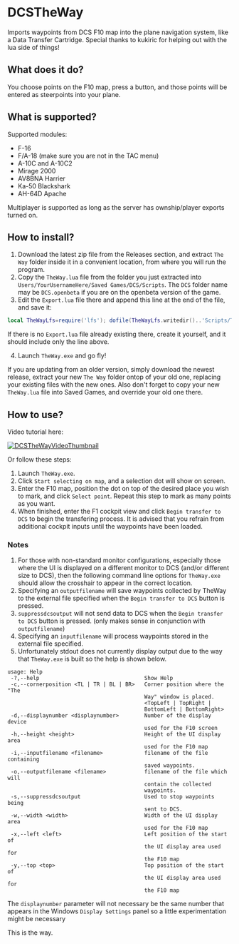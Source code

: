 # DCSTheWay
Imports waypoints from DCS F10 map into the plane navigation system, like a Data Transfer Cartridge.
Special thanks to kukiric for helping out with the lua side of things!

## What does it do?
You choose points on the F10 map, press a button, and those points will be entered as steerpoints into your plane.  

## What is supported?
Supported modules:
* F-16 
* F/A-18 (make sure you are not in the TAC menu)
* A-10C and A-10C2
* Mirage 2000
* AV8BNA Harrier
* Ka-50 Blackshark
* AH-64D Apache 
 
Multiplayer is supported as long as the server has ownship/player exports turned on.

## How to install?
1. Download the latest zip file from the Releases section, and extract `The Way` folder inside it in a convenient location, from where you will run the program. 
2. Copy the `TheWay.lua` file from the folder you just extracted into `Users/YourUsernameHere/Saved Games/DCS/Scripts`. The `DCS` folder name may be `DCS.openbeta` if you are on the openbeta version of the game.
3. Edit the `Export.lua` file there and append this line at the end of the file, and save it:
  ```lua
  local TheWayLfs=require('lfs'); dofile(TheWayLfs.writedir()..'Scripts/TheWay.lua')
  ```
   If there is no `Export.lua` file already existing there, create it yourself, and it should include only the line above.

4. Launch `TheWay.exe` and go fly!

If you are updating from an older version, simply download the newest release, extract your new `The Way` folder ontop of your old one, replacing your existing files with the new ones. Also don't forget to copy your new `TheWay.lua` file into Saved Games, and override your old one there.

## How to use? 
Video tutorial here:

[![DCSTheWayVideoThumbnail](http://img.youtube.com/vi/0PHWXWClENQ/0.jpg)](http://www.youtube.com/watch?v=0PHWXWClENQ)

Or follow these steps:
1. Launch `TheWay.exe`.
2. Click `Start selecting on map`, and a selection dot will show on screen.
3. Enter the F10 map, position the dot on top of the desired place you wish to mark, and click `Select point`.
Repeat this step to mark as many points as you want.
4. When finished, enter the F1 cockpit view and click `Begin transfer to DCS` to begin the transfering process.
It is advised that you refrain from additional cockpit inputs until the waypoints have been loaded.

### Notes
1. For those with non-standard monitor configurations, especially those where the UI is displayed on a different monitor to DCS (and/or different size to DCS), then the following command line options for `TheWay.exe` should allow the crosshair to appear in the correct location.
2. Specifying an `outputfilename` will save waypoints collected by TheWay to the external file specified when the `Begin transfer to DCS` button is pressed.
3. `suppressdcsoutput` will not send data to DCS when the `Begin transfer to DCS` button is pressed.  (only makes sense in conjunction with `outputfilename`)
4. Specifying an `inputfilename` will process waypoints stored in the external file specified. 
5. Unfortunately stdout does not currently display output due to the way that `TheWay.exe` is built so the help is shown below.
```
usage: Help
 -?,--help                                 Show Help
 -c,--cornerposition <TL | TR | BL | BR>   Corner position where the "The
                                           Way" window is placed.
                                           <TopLeft | TopRight |
                                           BottomLeft | BottomRight>
 -d,--displaynumber <displaynumber>        Number of the display device
                                           used for the F10 screen
 -h,--height <height>                      Height of the UI display area
                                           used for the F10 map
 -i,--inputfilename <filename>             filename of the file containing
                                           saved waypoints.
 -o,--outputfilename <filename>            filename of the file which will
                                           contain the collected
                                           waypoints.
 -s,--suppressdcsoutput                    Used to stop waypoints being
                                           sent to DCS.
 -w,--width <width>                        Width of the UI display area
                                           used for the F10 map
 -x,--left <left>                          Left position of the start of
                                           the UI display area used for
                                           the F10 map
 -y,--top <top>                            Top position of the start of
                                           the UI display area used for
                                           the F10 map
```
The `displaynumber` parameter will not necessary be the same number that appears in the Windows `Display Settings` panel so a little experimentation might be necessary

This is the way.
